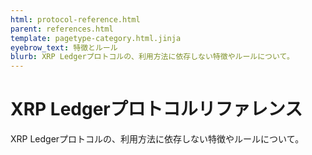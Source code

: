 ```yaml
---
html: protocol-reference.html
parent: references.html
template: pagetype-category.html.jinja
eyebrow_text: 特徴とルール
blurb: XRP Ledgerプロトコルの、利用方法に依存しない特徴やルールについて。
---
```

# XRP Ledgerプロトコルリファレンス
XRP Ledgerプロトコルの、利用方法に依存しない特徴やルールについて。